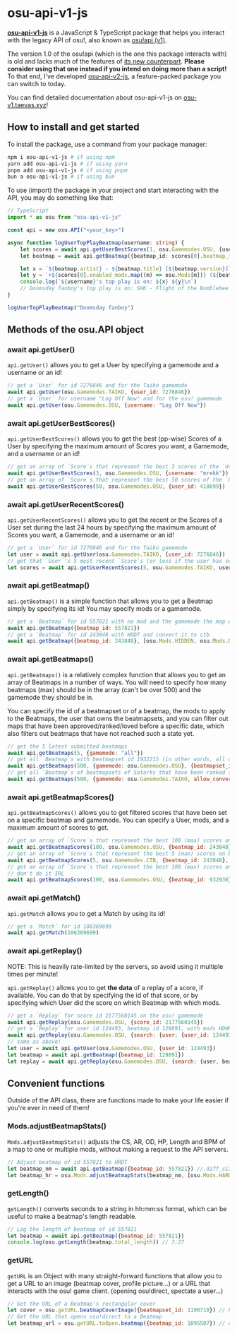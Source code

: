 # osu-api-v1-js

[**osu-api-v1-js**](https://github.com/TTTaevas/osu-api-v1-js) is a JavaScript & TypeScript package that helps you interact with the legacy API of osu!, also known as [osu!api (v1)](https://github.com/ppy/osu-api/wiki).

The version 1.0 of the osu!api (which is the one this package interacts with) is old and lacks much of the features of [its new counterpart](https://osu.ppy.sh/docs/). **Please consider using that one instead if you intend on doing more than a script!** To that end, I've developed [osu-api-v2-js](https://github.com/TTTaevas/osu-api-v2-js), a feature-packed package you can switch to today.

You can find detailed documentation about osu-api-v1-js on [osu-v1.taevas.xyz](https://osu-v1.taevas.xyz/)!

## How to install and get started

To install the package, use a command from your package manager:

```bash
npm i osu-api-v1-js # if using npm
yarn add osu-api-v1-js # if using yarn
pnpm add osu-api-v1-js # if using pnpm
bun a osu-api-v1-js # if using bun
```

To use (import) the package in your project and start interacting with the API, you may do something like that:

```typescript
// TypeScript
import * as osu from "osu-api-v1-js"

const api = new osu.API("<your_key>")

async function logUserTopPlayBeatmap(username: string) {
	let scores = await api.getUserBestScores(1, osu.Gamemodes.OSU, {username})
	let beatmap = await api.getBeatmap({beatmap_id: scores[0].beatmap_id}, scores[0].enabled_mods)

	let x = `${beatmap.artist} - ${beatmap.title} [${beatmap.version}]`
	let y = `+${scores[0].enabled_mods.map((m) => osu.Mods[m])} (${beatmap.difficultyrating}*)`
	console.log(`${username}'s top play is on: ${x} ${y}\n`)
	// Doomsday fanboy's top play is on: SHK - Flight of the Bumblebee (RST Classic) [Luscent's Extra] +DOUBLETIME (9.22332*)
}

logUserTopPlayBeatmap("Doomsday fanboy")
```

## Methods of the osu.API object

### await api.getUser()

`api.getUser()` allows you to get a User by specifying a gamemode and a username or an id!

```javascript
// get a `User` for id 7276846 and for the Taiko gamemode
await api.getUser(osu.Gamemodes.TAIKO, {user_id: 7276846})
// get a `User` for username "Log Off Now" and for the osu! gamemode
await api.getUser(osu.Gamemodes.OSU, {username: "Log Off Now"})
```

### await api.getUserBestScores()

`api.getUserBestScores()` allows you to get the best (pp-wise) Scores of a User by specifying the maximum amount of Scores you want, a Gamemode, and a username or an id!

```javascript
// get an array of `Score`s that represent the best 3 scores of the `User` with username "mrekk"
await api.getUserBestScores(3, osu.Gamemodes.OSU, {username: "mrekk"})
// get an array of `Score`s that represent the best 50 scores of the `User` with id 418699
await api.getUserBestScores(50, osu.Gamemodes.OSU, {user_id: 418699})
```

### await api.getUserRecentScores()

`api.getUserRecentScores()` allows you to get the recent or the Scores of a User set during the last 24 hours by specifying the maximum amount of Scores you want, a Gamemode, and a username or an id!

```javascript
// get a `User` for id 7276846 and for the Taiko gamemode
let user = await api.getUser(osu.Gamemodes.TAIKO, {user_id: 7276846})
// get that `User`'s 5 most recent `Score`s (or less if the user has set less than 5 such `Score`s)
let scores = await api.getUserRecentScores(5, osu.Gamemodes.TAIKO, user)
```

### await api.getBeatmap()

`api.getBeatmap()` is a simple function that allows you to get a Beatmap simply by specifying its id! You may specify mods or a gamemode.

```javascript
// get a `Beatmap` for id 557821 with no mod and the gamemode the map was made for
await api.getBeatmap({beatmap_id: 557821})
// get a `Beatmap` for id 243848 with HDDT and convert it to ctb
await api.getBeatmap({beatmap_id: 243848}, [osu.Mods.HIDDEN, osu.Mods.DOUBLETIME], osu.Gamemodes.CTB)
```

### await api.getBeatmaps()

`api.getBeatmaps()` is a relatively complex function that allows you to get an array of Beatmaps in a number of ways. You will need to specify how many beatmaps (max) should be in the array (can't be over 500) and the gamemode they should be in.

You can specify the id of a beatmapset or of a beatmap, the mods to apply to the Beatmaps, the user that owns the beatmapsets, and you can filter out maps that have been approved/ranked/loved before a specific date, which also filters out beatmaps that have not reached such a state yet.

```javascript
// get the 5 latest submitted beatmaps
await api.getBeatmaps(5, {gamemode: "all"})
// get all `Beatmap`s with beatmapset id 1932215 (in other words, all of its difficulties)
await api.getBeatmaps(500, {gamemode: osu.Gamemodes.OSU}, {beatmapset_id: 1932215})
// get all `Beatmap`s of beatmapsets of Sotarks that have been ranked since 2023 and convert them to the taiko gamemode
await api.getBeatmaps(500, {gamemode: osu.Gamemodes.TAIKO, allow_converts: true}, undefined, undefined, {username: "Sotarks"}, new Date("2023"))
```

### await api.getBeatmapScores()

`api.getBeatmapScores()` allows you to get filtered scores that have been set on a specific beatmap and gamemode. You can specify a User, mods, and a maximum amount of scores to get.

```javascript
// get an array of `Score`s that represent the best 100 (max) scores on beatmap with id 243848 on the osu! gamemode
await api.getBeatmapScores(100, osu.Gamemodes.OSU, {beatmap_id: 243848})
// get an array of `Score`s that represent the best 5 (max) scores on beatmap with id 243848 with flashlight on the ctb gamemode
await api.getBeatmapScores(5, osu.Gamemodes.CTB, {beatmap_id: 243848}, undefined, [osu.Mods.FLASHLIGHT])
// get an array of `Score`s that represent the best 100 (max) scores on beatmap with id 932936 from user with id 7276846 on the osu! gamemode
// don't do it IRL
await api.getBeatmapScores(100, osu.Gamemodes.OSU, {beatmap_id: 932936}, {user_id: 7276846})
```

### await api.getMatch()

`api.getMatch` allows you to get a Match by using its id!

```javascript
// get a `Match` for id 106369699
await api.getMatch(106369699)
```

### await api.getReplay()

NOTE: This is heavily rate-limited by the servers, so avoid using it multiple times per minute!

`api.getReplay()` allows you to get **the data** of a replay of a score, if available. You can do that by specifying the id of that score, or by specifying which User did the score on which Beatmap with which mods.

```javascript
// get a `Replay` for score id 2177560145 on the osu! gamemode
await api.getReplay(osu.Gamemodes.OSU, {score_id: 2177560145})
// get a `Replay` for user id 124493, beatmap id 129891, with mods HDHR
await api.getReplay(osu.Gamemodes.OSU, {search: {user: {user_id: 124493}, beatmap: {beatmap_id: 129891}, mods: [osu.Mods.HIDDEN, osu.Mods.HARDROCK]}})
// same as above!
let user = await api.getUser(osu.Gamemodes.OSU, {user_id: 124493})
let beatmap = await api.getBeatmap({beatmap_id: 129891})
let replay = await api.getReplay(osu.Gamemodes.OSU, {search: {user, beatmap, mods: [osu.Mods.HIDDEN, osu.Mods.HARDROCK]}})
```

## Convenient functions

Outside of the API class, there are functions made to make your life easier if you're ever in need of them!

### Mods.adjustBeatmapStats()

`Mods.adjustBeatmapStats()` adjusts the CS, AR, OD, HP, Length and BPM of a map to one or multiple mods, without making a request to the API servers.

```javascript
// Adjust beatmap of id 557821 to HRDT
let beatmap_nm = await api.getBeatmap({beatmap_id: 557821}) //.diff_size = 4 (circle size / CS)
let beatmap_hr = osu.Mods.adjustBeatmapStats(beatmap_nm, [osu.Mods.HARDROCK, osu.Mods.DOUBLETIME]) //.diff_size = 5.2 (circle size / CS)
```

### getLength()

`getLength()` converts seconds to a string in hh:mm:ss format, which can be useful to make a beatmap's length readable.

```javascript
// Log the length of beatmap of id 557821
let beatmap = await api.getBeatmap({beatmap_id: 557821})
console.log(osu.getLength(beatmap.total_length)) // 3:27
```

### getURL

`getURL` is an Object with many straight-forward functions that allow you to get a URL to an image (beatmap cover, profile picture...) or a URL that interacts with the osu! game client. (opening osu!direct, spectate a user...)

```javascript
// Get the URL of a Beatmap's rectangular cover
let cover = osu.getURL.beatmapCoverImage({beatmapset_id: 1190710}) // https://assets.ppy.sh/beatmaps/1190710/covers/cover.jpg
// Get the URL that opens osu!direct to a Beatmap
let beatmap_url = osu.getURL.toOpen.beatmap({beatmap_id: 1095507}) // osu://b/1095507
```
